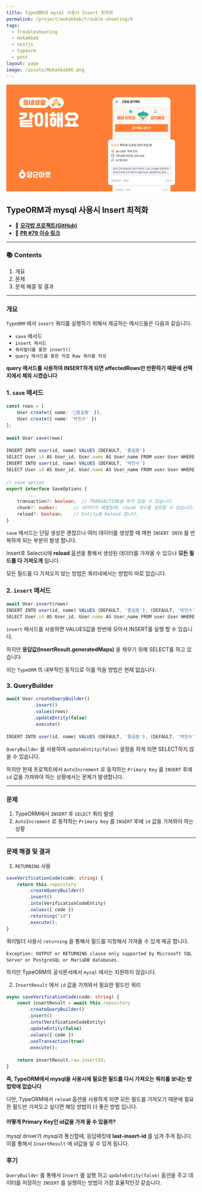 ```yaml
---
title: TypeORM과 mysql 사용시 Insert 최적화
permalink: /project/mokakbab/trouble-shooting/4
tags:
  - Troubleshooting
  - mokakbab
  - nestjs
  - typeorm
  - post
layout: page
image: /assets/Mokakbab06.png
---
```


![](/assets/Mokakbab06.png)

## TypeORM과 mysql 사용시 Insert 최적화

- 🐙 **[모각밥 프로젝트(GitHub)](https://github.com/f-lab-edu/Mokakbab)** 
- 🔗 **[PR #79 이슈 링크](https://github.com/f-lab-edu/Mokakbab/pull/79)** 

---

### 📚 Contents

1. 개요
2. 문제
3. 문제 해결 및 결과

---

### 개요

`TypeORM` 에서 `insert` 쿼리를 실행하기 위해서 제공하는 메서드들은 다음과 같습니다.

- `save` 메서드
- `insert 메서드` 
- `쿼리빌더를 통한 insert()` 
- `query 메서드를 통한 직접 Raw 쿼리를 작성` 

**query 메서드를 사용하여 INSERT하게 되면 affectedRows만 반환하기 때문에 선택지에서 제외 시켰습니다** 

### 1. `save` 메서드

```ts
const rows = [
	User.create({ name: '홍길동' }),
	User.create({ name: '박민수' })
];

await User.save(rows)

INSERT INTO user(id, name) VALUES (DEFAULT, '홍길동')
SELECT User.id AS User_id, User.name AS User_name FROM user User WHERE User.id = 101
INSERT INTO user(id, name) VALUES (DEFAULT, '박민수')
SELECT User.id AS User_id, User.name AS User_name FROM user User WHERE User.id = 102

// save option
export interface SaveOptions {
		...
    transaction?: boolean;  // TRANSACTION을 하지 않을 수 있습니다.
    chunk?: number;      // 데이터가 배열일때, chunk 개수를 설정할 수 있습니다.
    reload?: boolean;    // Entity를 Reload 합니다.
}
```

`save` 메서드는 단일 생성은 괜찮으나 여러 데이터를 생성할 때 매번 `INSERT INTO` 를 반복하게 되는 부분이 발생 합니다.

Insert후 Select시에 **reload** 옵션을 통해서 생성된 데이터를 가져올 수 있으나 **모든 필드를 다 가져오게** 됩니다.

모든 필드를 다 가져오지 않는 방법은 쿼리내에서는 방법이 따로 없습니다.

### 2. `insert` 메서드

```ts
await User.insert(rows)
INSERT INTO user(id, name) VALUES (DEFAULT, '홍길동'), (DEFAULT, '박민수')
SELECT User.id AS User_id, User.name AS User_name FROM user User WHERE User.id = 111
```

`insert` 메서드를 사용하면 VALUES값을 한번에 모아서 INSERT를 실행 할 수 있습니다.

하지만 **응답값(InsertResult.generatedMaps)** 을 채우기 위해 SELECT를 하고 있습니다

이는 `TypeORM` 의 내부적인 동작으로 이를 막을 방법은 현재 없습니다.

### 3.  QueryBuilder 

```ts
await User.createQueryBuilder()
          .insert()
          .values(rows)
          .updateEntity(false)
          .execute()
          
INSERT INTO user(id, name) VALUES (DEFAULT, '홍길동'), (DEFAULT, '박민수')
```

`QueryBuilder` 를 사용하여 `updateEntity(false)` 설정을 하게 되면 SELECT하지 않을 수 있습니다.

하지만 현재 프로젝트에서 `AutoIncrement` 로 동작하는 `Primary Key` 를 `INSERT` 후에 `id` 값을 가져와야 하는 상황에서는 문제가 발생합니다. 

---

### 문제

1. TypeORM에서 `INSERT` 후 `SELECT` 쿼리 발생
2. `AutoIncrement` 로 동작하는 `Primary Key` 를 `INSERT` 후에 `id` 값을 가져와야 하는 상황

---

### 문제 해결 및 결과

1. `RETURNING` 사용

```ts
saveVerificationCode(code: string) {
	return this.repository
		.createQueryBuilder()
		.insert()
		.into(VerificationCodeEntity)
		.values({ code })
		.returning("id")
		.execute();
}
```

쿼리빌더 사용시 `returning` 을 통해서 필드를 지정해서 가져올 수 있게 제공 합니다.

`Exception: OUTPUT or RETURNING clause only supported by Microsoft SQL Server or PostgreSQL or MariaDB databases.`

하지만 TypeORM의 공식문서에서 `mysql` 에서는 지원하지 않습니다.

2. `InsertResult` 에서 `id` 값을 가져와서 필요한 필드만 쿼리

```ts
async saveVerificationCode(code: string) {
	const insertResult = await this.repository
		.createQueryBuilder()
		.insert()
		.into(VerificationCodeEntity)
		.updateEntity(false)
		.values({ code })
		.useTransaction(true)
		.execute();

	return insertResult.raw.insertId;
}
```

**즉, TypeORM에서 mysql을 사용시에 필요한 필드를 다시 가져오는 쿼리를 보내는 방법밖에 없습니다** 

다만, TypeORM에서 `reload` 옵션을 사용하게 되면 모든 필드를 가져오기 때문에 필요한 필드만 가져오고 싶다면 해당 방법이 더 좋은 방법 입니다.

#### 어떻게 Primary Key인 id값을 가져 올 수 있을까?

mysql driver가 mysql과 통신할때, 응답패킷에 **last-insert-id** 를 넘겨 주게 됩니다. 이를 통해서 `InsertResult` 에 id값을 알 수 있게 됩니다.


### 후기

`QueryBuilder` 를 통해서 `Insert` 를 실행 하고 `updateEntity(false)` 옵션을 주고 데이터를 저장하는 `INSERT` 를 실행하는 방법이 가장 효율적인것 같습니다.

